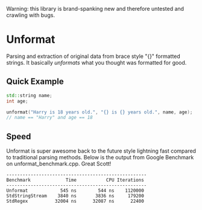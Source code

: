 Warning: this library is brand-spanking new and therefore untested and crawling with bugs.

# Unformat
Parsing and extraction of original data from brace style "{}" formatted strings. It basically _unformats_ what you thought was formatted for good.

## Quick Example

```c++
std::string name;
int age;

unformat("Harry is 18 years old.", "{} is {} years old.", name, age);
// name == "Harry" and age == 18
```

## Speed
Unformat is super awesome back to the future style lightning fast compared to traditional parsing methods. Below is the output from Google Benchmark on unformat_benchmark.cpp. Great Scott!
```
----------------------------------------------------
Benchmark             Time           CPU Iterations
----------------------------------------------------
Unformat            545 ns        544 ns    1120000
StdStringStream    3840 ns       3836 ns     179200
StdRegex          32004 ns      32087 ns      22400
```

